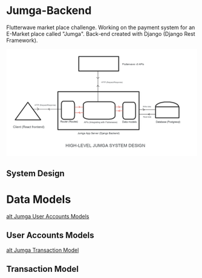 # Jumga-Backend
Flutterwave market place challenge. Working on the payment system for an E-Market place called "Jumga". Back-end created with Django (Django Rest Framework).

![alt Jumga High-level Sytem Design](https://github.com/OsasAzamegbe/Jumga-Backend/blob/main/images/JumgaSystemDesign.png?raw=true)
## System Design

# Data Models
[alt Jumga User Accounts Models](https://github.com/OsasAzamegbe/Jumga-Backend/blob/main/images/JumgaDataModels1.png?raw=true)
## User Accounts Models

[alt Jumga Transaction Model](https://github.com/OsasAzamegbe/Jumga-Backend/blob/main/images/JumgaDataModels2.png?raw=true)
## Transaction Model